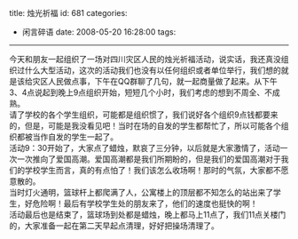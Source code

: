 title: 烛光祈福
id: 681
categories:
  - 闲言碎语
date: 2008-05-20 16:28:00
tags:
---

今天和朋友一起组织了一场对四川灾区人民的烛光祈福活动，说实话，我还真没组织过什么大型活动，这次的活动我们也没有以任何组织或者单位举行，我们想的就是该给灾区人民做点事，下午在QQ群聊了几句，就一起商量做了起来。从下午3、4点说起到晚上9点组织开始，短短几个小时，我们考虑的想到不周全、不成熟。
</br>请了学校的各个学生组织，可能都是组织惯了，我们说好各个组织9点钱都要来的，但是，可能是我没看见吧！当时在场的自发的学生都帮忙了，所以可能各个组织都被当作自发的学生一起了。
</br>活动9：30开始了，大家点了蜡烛，默哀了三分钟，以后就是大家激情了，活动一次一次推向了爱国高潮。爱国高潮都是我们所期盼的，但是我们的爱国高潮对于我们的学校学生而言，真的有点怕了！我们该怎么收场啊！那时的气氛，大家都不愿意散的。
</br>当时灯火通明，篮球杆上都爬满了人，公寓楼上的顶层都不知怎么的站出来了学生，好危险啊！最后有学校学生处的朋友来了，他们的速度也挺快的啊！
</br>活动最后也是结束了，篮球场到处都是蜡烛，晚上都马上11点了，我们11点关楼门的，大家准备一起在第二天早起点清理，好好把操场清理了。